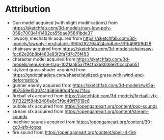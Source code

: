 # Attribution

- Gun model acquired (with slight modifications) from https://sketchfab.com/3d-models/gun-low-poly-058c7003e141492ca55bae95641bde37
- lowpoly_mechatank acquired from https://sketchfab.com/3d-models/lowpoly-mechatank-390528276a424c5dbde791b4981f9d29
- chainsaw acquired from https://sketchfab.com/3d-models/chainsaw-fcc62e26b8bf483e93f2fa7d7c75f453
- character model acquired from https://sketchfab.com/3d-models/venus-pie-trap-1021aa85a7f94fb3a8038e20cccba651
- stylized grass shader acquired from https://godotshaders.com/shader/stylized-grass-with-wind-and-deformation/
- gunner enemy acquired from https://sketchfab.com/3d-models/wk5a-9b7559e15007413595690d4fdea711ac
- fireball vfx acquired from https://sketchfab.com/3d-models/fireball-vfx-911322f594b2480e8c3f9d49ff7619c6
- bubble sfx acquired from https://opengameart.org/content/pop-sounds
- stream sfx acquired from https://opengameart.org/content/stream-sounds
- machine sounds acquired from https://opengameart.org/content/30-cc0-sfx-loops
- fire sound from https://opengameart.org/content/spell-4-fire
